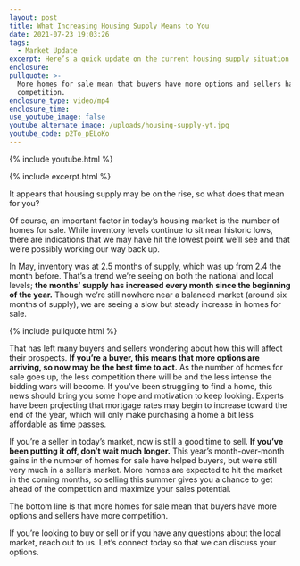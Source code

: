 ```yaml
---
layout: post
title: What Increasing Housing Supply Means to You
date: 2021-07-23 19:03:26
tags:
  - Market Update
excerpt: Here’s a quick update on the current housing supply situation.
enclosure:
pullquote: >-
  More homes for sale mean that buyers have more options and sellers have more
  competition.
enclosure_type: video/mp4
enclosure_time:
use_youtube_image: false
youtube_alternate_image: /uploads/housing-supply-yt.jpg
youtube_code: p2To_pELoKo
---
```

{% include youtube.html %}

{% include excerpt.html %}

It appears that housing supply may be on the rise, so what does that mean for you?

Of course, an important factor in today’s housing market is the number of homes for sale. While inventory levels continue to sit near historic lows, there are indications that we may have hit the lowest point we’ll see and that we’re possibly working our way back up.

In May, inventory was at 2.5 months of supply, which was up from 2.4 the month before. That’s a trend we’re seeing on both the national and local levels; **the months’ supply has increased every month since the beginning of the year.** Though we’re still nowhere near a balanced market (around six months of supply), we are seeing a slow but steady increase in homes for sale.

{% include pullquote.html %}

That has left many buyers and sellers wondering about how this will affect their prospects. **If you’re a buyer, this means that more options are arriving, so now may be the best time to act.** As the number of homes for sale goes up, the less competition there will be and the less intense the bidding wars will become. If you’ve been struggling to find a home, this news should bring you some hope and motivation to keep looking. Experts have been projecting that mortgage rates may begin to increase toward the end of the year, which will only make purchasing a home a bit less affordable as time passes.

If you’re a seller in today’s market, now is still a good time to sell. **If you’ve been putting it off, don’t wait much longer.** This year’s month-over-month gains in the number of homes for sale have helped buyers, but we’re still very much in a seller’s market. More homes are expected to hit the market in the coming months, so selling this summer gives you a chance to get ahead of the competition and maximize your sales potential.

The bottom line is that more homes for sale mean that buyers have more options and sellers have more competition.

If you’re looking to buy or sell or if you have any questions about the local market, reach out to us. Let’s connect today so that we can discuss your options.
